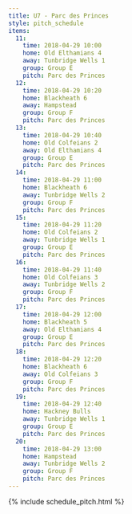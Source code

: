 ```yaml
---
title: U7 - Parc des Princes
style: pitch_schedule
items:
  11:
    time: 2018-04-29 10:00
    home: Old Elthamians 4
    away: Tunbridge Wells 1
    group: Group E
    pitch: Parc des Princes
  12:
    time: 2018-04-29 10:20
    home: Blackheath 6
    away: Hampstead
    group: Group F
    pitch: Parc des Princes
  13:
    time: 2018-04-29 10:40
    home: Old Colfeians 2
    away: Old Elthamians 4
    group: Group E
    pitch: Parc des Princes
  14:
    time: 2018-04-29 11:00
    home: Blackheath 6
    away: Tunbridge Wells 2
    group: Group F
    pitch: Parc des Princes
  15:
    time: 2018-04-29 11:20
    home: Old Colfeians 2
    away: Tunbridge Wells 1
    group: Group E
    pitch: Parc des Princes
  16:
    time: 2018-04-29 11:40
    home: Old Colfeians 3
    away: Tunbridge Wells 2
    group: Group F
    pitch: Parc des Princes
  17:
    time: 2018-04-29 12:00
    home: Blackheath 5
    away: Old Elthamians 4
    group: Group E
    pitch: Parc des Princes
  18:
    time: 2018-04-29 12:20
    home: Blackheath 6
    away: Old Colfeians 3
    group: Group F
    pitch: Parc des Princes
  19:
    time: 2018-04-29 12:40
    home: Hackney Bulls
    away: Tunbridge Wells 1
    group: Group E
    pitch: Parc des Princes
  20:
    time: 2018-04-29 13:00
    home: Hampstead
    away: Tunbridge Wells 2
    group: Group F
    pitch: Parc des Princes
---
```


{% include schedule_pitch.html %}
